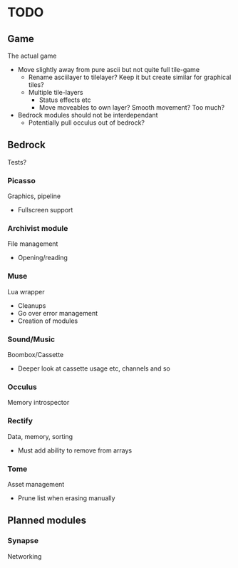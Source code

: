 TODO
===
## Game
The actual game
* Move slightly away from pure ascii but not quite full tile-game
  * Rename asciilayer to tilelayer? Keep it but create similar for graphical tiles?
  * Multiple tile-layers
    * Status effects etc
    * Move moveables to own layer? Smooth movement? Too much?
* Bedrock modules should not be interdependant
  * Potentially pull occulus out of bedrock?

## Bedrock
Tests?

### Picasso
Graphics, pipeline
* Fullscreen support

### Archivist module
File management
* Opening/reading

### Muse
Lua wrapper
* Cleanups
* Go over error management
* Creation of modules

### Sound/Music
Boombox/Cassette
* Deeper look at cassette usage etc, channels and so

### Occulus
Memory introspector

### Rectify
Data, memory, sorting
* Must add ability to remove from arrays

### Tome
Asset management
* Prune list when erasing manually

## Planned modules

### Synapse
Networking
